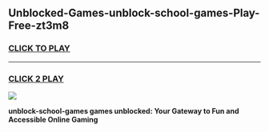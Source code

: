 
## Unblocked-Games-unblock-school-games-Play-Free-zt3m8
<h3>
<a href="https://premium76.site?title=unblock-school-games&ref=22A">CLICK TO PLAY</a></h3>
<hr>

<h3>
<a href="https://premium76.site?title=unblock-school-games&ref=22A">CLICK 2 PLAY</a>
  
</h3>

<a href="https://premium76.site?title=unblock-school-games&ref=22A"><img src="https://clearcache.store/games.png"></a>


**unblock-school-games games unblocked: Your Gateway to Fun and Accessible Online Gaming**
